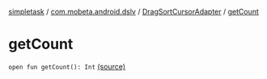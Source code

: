 [simpletask](../../index.md) / [com.mobeta.android.dslv](../index.md) / [DragSortCursorAdapter](index.md) / [getCount](.)

# getCount

`open fun getCount(): Int` [(source)](https://github.com/mpcjanssen/simpletask-android/blob/master/src/main/java/com/mobeta/android/dslv/DragSortCursorAdapter.java#L191)